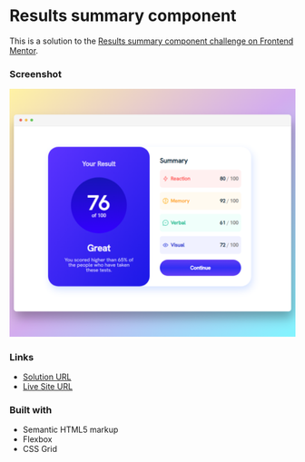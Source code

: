 # Results summary component

This is a solution to the [Results summary component challenge on Frontend Mentor](https://www.frontendmentor.io/challenges/results-summary-component-CE_K6s0maV).

### Screenshot

![Desktop Preview](./Screenshot_desktop.png)
### Links

- [Solution URL](https://www.frontendmentor.io/challenges/results-summary-component-CE_K6s0maV)
- [Live Site URL](https://rtlsalazar.github.io/responsive-summary-component/dist/index.html)

### Built with

- Semantic HTML5 markup
- Flexbox
- CSS Grid